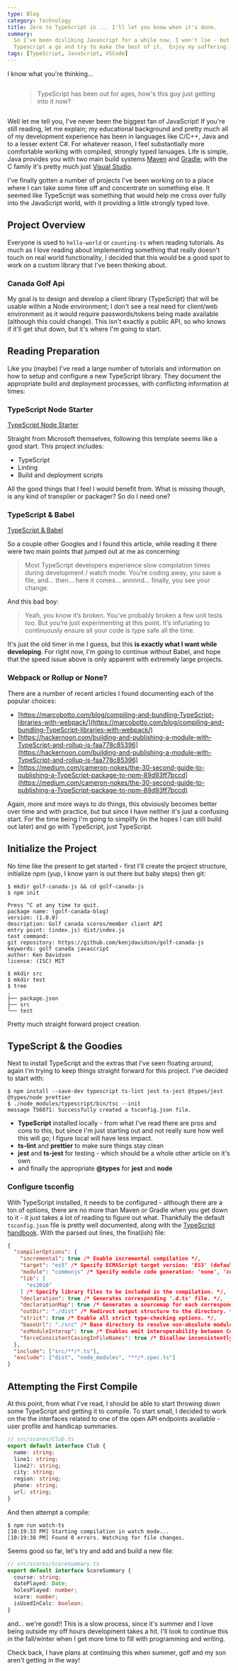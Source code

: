 ```yaml
---
type: Blog
category: Technology
title: Zero to TypeScript in ... I'll let you know when it's done.
summary:
  So I've been disliking Javascript for a while now, I won't lie - but I understand necessity.  Looks like it's time to give
  Typescript a go and try to make the best of it.  Enjoy my suffering.
tags: [TypeScript, JavaScript, VSCode]
---
```


I know what you're thinking...

<div style="margin: 2em;"><blockquote class="cite"><p>
TypeScript has been out for ages, how's this guy just getting into it now?
</p></blockquote></div>

Well let me tell you, I've never been the biggest fan of JavaScript! If you're still reading, let me explain; my educational background and pretty much all of my development experience has been in languages like C/C++, Java and to a lesser extent C#. For whatever reason, I feel substantially more comfortable working with compiled, strongly typed lanuages. Life is simple, Java provides you with two main build systems [Maven](https://maven.apache.org/) and [Gradle](https://gradle.org/); with the C family it's pretty much just [Visual Studio](https://visualstudio.microsoft.com/).

I've finally gotten a number of projects I've been working on to a place where I can take some time off and concentrate on something else. It seemed like TypeScript was something that would help me cross over fully into the JavaScript world, with it providing a little strongly typed love.

## Project Overview

Everyone is used to `hello-world` or `counting-ts` when reading tutorials. As much as I love reading about implementing something that really doesn't touch on real world functionality, I decided that this would be a good spot to work on a custom library that I've been thinking about.

### Canada Golf Api

My goal is to design and develop a client library (TypeScript) that will be usable within a Node environment; I don't see a real need for client/web environment as it would require passwords/tokens being made available (although this could change). This isn't exactly a public API, so who knows if it'll get shut down, but it's where I'm going to start.

## Reading Preparation

Like you (maybe) I've read a large number of tutorials and information on how to setup and configure a new TypeScript library. They document the appropriate build and deployment processes, with conflicting information at times:

### TypeScript Node Starter

[TypeScript Node Starter](https://github.com/microsoft/TypeScript-Node-Starter)

Straight from Microsoft themselves, following this template seems like a good start. This project includes:

- TypeScript
- Linting
- Build and deployment scripts

All the good things that I feel I would benefit from. What is missing though, is any kind of transpiler or packager? So do I need one?

### TypeScript &amp; Babel

[TypeScript &amp; Babel](https://iamturns.com/TypeScript-babel/)

So a couple other Googles and I found this article, while reading it there were two main points that jumped out at me as concerning:

> Most TypeScript developers experience slow compilation times during development / watch mode. You’re coding away, you save a file, and… then… here it comes… annnnd… finally, you see your change.

And this bad boy:

> Yeah, you know it’s broken. You’ve probably broken a few unit tests too. But you’re just experimenting at this point. It’s infuriating to continuously ensure all your code is type safe all the time.

It's just the old timer in me I guess, but this **is exactly what I want while developing**. For right now, I'm going to continue without Babel, and hope that the speed issue above is only apparent with extremely large projects.

### Webpack or Rollup or None?

There are a number of recent articles I found documenting each of the popular choices:

- [https://marcobotto.com/blog/compiling-and-bundling-TypeScript-libraries-with-webpack/](https://marcobotto.com/blog/compiling-and-bundling-TypeScript-libraries-with-webpack/)
- [https://hackernoon.com/building-and-publishing-a-module-with-TypeScript-and-rollup-js-faa778c85396](https://hackernoon.com/building-and-publishing-a-module-with-TypeScript-and-rollup-js-faa778c85396)
- [https://medium.com/cameron-nokes/the-30-second-guide-to-publishing-a-TypeScript-package-to-npm-89d93ff7bccd](https://medium.com/cameron-nokes/the-30-second-guide-to-publishing-a-TypeScript-package-to-npm-89d93ff7bccd)

Again, more and more ways to do things, this obviously becomes better over time and with practice, but but since I have neither it's just a confusing start. For the time being I'm going to simplify (in the hopes I can still build out later) and go with TypeScript, just TypeScript.

## Initialize the Project

No time like the present to get started - first I'll create the project structure, initialize npm (yup, I know yarn is out there but baby steps) then git:

```shell
$ mkdir golf-canada-js && cd golf-canada-js
$ npm init

Press ^C at any time to quit.
package name: (golf-canada-blog)
version: (1.0.0)
description: Golf canada scores/member client API
entry point: (index.js) dist/index.js
test command:
git repository: https://github.com/kenjdavidson/golf-canada-js
keywords: golf canada javascript
author: Ken Davidson
license: (ISC) MIT

$ mkdir src
$ mkdir test
$ tree
.
├── package.json
├── src
└── test
```

Pretty much straight forward project creation.

## TypeScript &amp; the Goodies

Next to install TypeScript and the extras that I've seen floating around, again I'm trying to keep things straight forward for this project. I've decided to start with:

```shell
$ npm install --save-dev typescript ts-lint jest ts-jest @types/jest @types/node prettier
$ ./node_modules/typescript/bin/tsc --init
message TS6071: Successfully created a tsconfig.json file.
```

- **TypeScript** installed locally - from what I've read there are pros and cons to this, but since I'm just starting out and not really sure how well this will go; I figure local will have less impact.
- **ts-lint** and **prettier** to make sure things stay clean
- **jest** and **ts-jest** for testing - which should be a whole other article on it's own
- and finally the appropriate **@types** for **jest** and **node**

### Configure tsconfig

With TypeScript installed, it needs to be configured - although there are a ton of options, there are no more than Maven or Gradle when you get down to it - it just takes a lot of reading to figure out what. Thankfully the default `tsconfig.json` file is pretty well documented, along with the [TypeScript handbook](https://www.typescriptlang.org/docs/handbook/tsconfig-json.html). With the parsed out lines, the final(ish) file:

```json
{
  "compilerOptions": {
    "incremental": true /* Enable incremental compilation */,
    "target": "es5" /* Specify ECMAScript target version: 'ES3' (default), 'ES5', 'ES2015', 'ES2016', 'ES2017', 'ES2018', 'ES2019', 'ES2020', or 'ESNEXT'. */,
    "module": "commonjs" /* Specify module code generation: 'none', 'commonjs', 'amd', 'system', 'umd', 'es2015', 'es2020', or 'ESNext'. */,
    "lib": [
      "es2016"
    ] /* Specify library files to be included in the compilation. */,
    "declaration": true /* Generates corresponding '.d.ts' file. */,
    "declarationMap": true /* Generates a sourcemap for each corresponding '.d.ts' file. */,
    "outDir": "./dist" /* Redirect output structure to the directory. */,
    "strict": true /* Enable all strict type-checking options. */,
    "baseUrl": "./src" /* Base directory to resolve non-absolute module names. */,
    "esModuleInterop": true /* Enables emit interoperability between CommonJS and ES Modules via creation of namespace objects for all imports. Implies 'allowSyntheticDefaultImports'. */,
    "forceConsistentCasingInFileNames": true /* Disallow inconsistently-cased references to the same file. */
  },
  "include": ["src/**/*.ts"],
  "exclude": ["dist", "node_modules", "**/*.spec.ts"]
}
```

## Attempting the First Compile

At this point, from what I've read, I should be able to start throwing down some TypeScript and getting it to compile. To start small, I decided to work on the the interfaces related to one of the open API endpoints available - user profile and handicap summaries.

```typescript
// src/scores/Club.ts
export default interface Club {
  name: string;
  line1: string;
  line2?: string;
  city: string;
  region: string;
  phone: string;
  url: string;
}
```

And then attempt a compile:

```shell
$ npm run watch-ts
[10:19:33 PM] Starting compilation in watch mode...
[10:19:38 PM] Found 0 errors. Watching for file changes.
```

Seems good so far, let's try and add and build a new file:

```typescript
// src/scores/ScoreSummary.ts
export default interface ScoreSummary {
  course: string;
  datePlayed: Date;
  holesPlayed: number;
  score: number;
  isUsedInCalc: boolean;
}
```

and... we're good!! This is a slow process, since it's summer and I love being outside my off hours development takes a hit. I'll look to continue this in the fall/winter when I get more time to fill with programming and writing.

Check back, I have plans at continuing this when summer, golf and my son aren't getting in the way!
